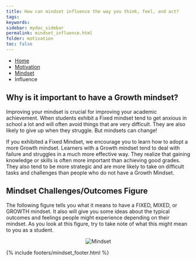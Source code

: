 ```yaml
---
title: How can mindset influence the way you think, feel, and act?
tags: 
keywords: 
sidebar: mydoc_sidebar
permalink: mindset_influence.html
folder: motivation
toc: false
---
```


<ul class="breadcrumb">
    <li><a href="index.html">Home</a></li>
    <li><a href="motivation_overview.html">Motivation</a></li>
    <li><a href="mindset.html">Mindset</a></li>
    <li class="active">Influence</li>
</ul>

## Why is it important to have a Growth mindset?

Improving your mindset is crucial for improving your academic achievement. When students exhibit a Fixed mindset tend to get anxious in school a lot and will often avoid things that are very difficult. They are also likely to give up when they struggle. But mindsets can change!

If you exhibited a Fixed Mindset, we encourage you to learn how to adopt a more Growth mindset. Learners with a Growth mindset tend to deal with failure and struggles in a much more effective way. They realize that gaining knowledge or skills is often more important than achieving good grades. They also tend to be more strategic and are more likely to take on difficult tasks and challenges than people who do not have a Growth Mindset. 


## Mindset Challenges/Outcomes Figure 

The following figure tells you what it means to have a FIXED, MIXED, or GROWTH mindset. It also will give you some ideas about the typical outcomes and feelings people might experience depending on their mindset. As you look at this figure, try to take note of what this might mean to you as a student.

<center><img src='images/mindset.png' alt='Mindset' /></center>

{% include footers/mindset_footer.html %}
